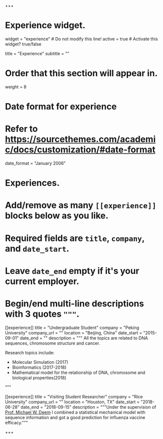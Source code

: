 +++
# Experience widget.
widget = "experience"  # Do not modify this line!
active = true  # Activate this widget? true/false

title = "Experience"
subtitle = ""

# Order that this section will appear in.
weight = 8

# Date format for experience
#   Refer to https://sourcethemes.com/academic/docs/customization/#date-format
date_format = "January 2006"

# Experiences.
#   Add/remove as many `[[experience]]` blocks below as you like.
#   Required fields are `title`, `company`, and `date_start`.
#   Leave `date_end` empty if it's your current employer.
#   Begin/end multi-line descriptions with 3 quotes `"""`.
[[experience]]
  title = "Undergraduate Student"
  company = "Peking University"
  company_url = ""
  location = "Beijing, China"
  date_start = "2015-09-01"
  date_end = ""
  description = """
  All the topics are related to DNA sequences, chromosome structure and cancer.

  Research topics include:
  
  * Molecular Simulation (2017)
  * Bioinformatics (2017-2018)
  * Mathematical model for the relationship of DNA, chromosome and biological properties(2018)
  
  """

[[experience]]
  title = "Visiting Student Researcher"
  company = "Rice University"
  company_url = ""
  location = "Houston, TX"
  date_start = "2018-06-28"
  date_end = "2018-09-15"
  description = """Under the supervision of [Prof. Michael W. Deem](https://bioengineering.rice.edu/people/faculty/michael_deem) I combined a statistical mechanical model with sequence information and got a good prediction for influenza vaccine efficacy."""

+++
